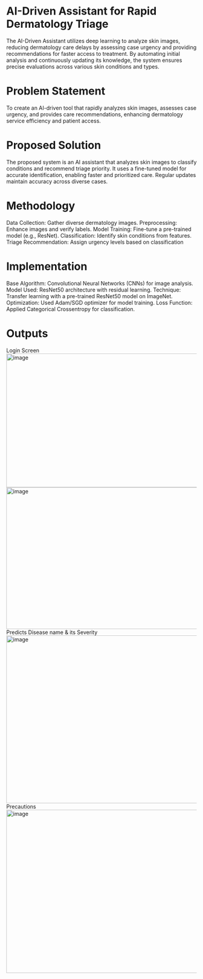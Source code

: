 
#            AI-Driven Assistant for Rapid Dermatology Triage


The AI-Driven Assistant utilizes deep learning to analyze skin images, reducing dermatology care delays by assessing case urgency and providing recommendations for faster access to treatment. By automating initial analysis and continuously updating its knowledge, the system ensures precise evaluations across various skin conditions and types.

#            Problem Statement
To create an AI-driven tool that rapidly analyzes skin images, assesses case urgency, and provides care recommendations, enhancing dermatology service efficiency and patient access.

#            Proposed Solution
The proposed system is an AI assistant that analyzes skin images to classify conditions and recommend triage priority.
It uses a fine-tuned model for accurate identification, enabling faster and prioritized care.
Regular updates maintain accuracy across diverse cases.


#            Methodology
Data Collection: Gather diverse dermatology images.
Preprocessing: Enhance images and verify labels.
Model Training: Fine-tune a pre-trained model (e.g., ResNet).
Classification: Identify skin conditions from features.
Triage Recommendation: Assign urgency levels based on classification

#             Implementation
Base Algorithm: Convolutional Neural Networks (CNNs) for image analysis.
Model Used: ResNet50 architecture with residual learning.
Technique: Transfer learning with a pre-trained ResNet50 model on ImageNet.
Optimization: Used Adam/SGD optimizer for model training.
Loss Function: Applied Categorical Crossentropy for classification.

# Outputs
Login Screen
<img width="657" height="353" alt="image" src="https://github.com/user-attachments/assets/5d4e8476-e7a1-4b3b-af80-f50faf949190" />
<img width="604" height="374" alt="image" src="https://github.com/user-attachments/assets/be27804d-b50c-4c2d-9fa9-0bb2d16f5c6e" />
 Predicts Disease name & its Severity
<img width="686" height="443" alt="image" src="https://github.com/user-attachments/assets/b7eeba57-a319-4bf9-88bd-19981ffa6b11" />
Precautions
<img width="608" height="431" alt="image" src="https://github.com/user-attachments/assets/5d4d5e6f-69d2-463a-a7d8-8052b08eb62c" />
                                         
